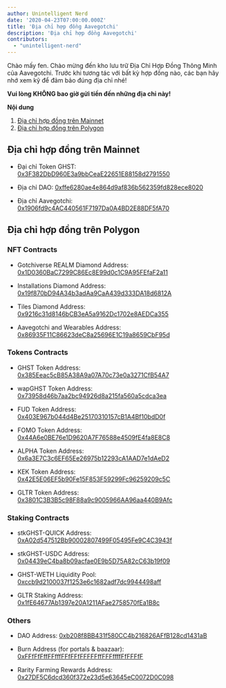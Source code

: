 ```yaml
---
author: Unintelligent Nerd
date: '2020-04-23T07:00:00.000Z'
title: 'Địa chỉ hợp đồng Aavegotchi'
description: 'Địa chỉ hợp đồng Aavegotchi'
contributors:
  - "unintelligent-nerd"
---
```


Chào mấy fen. Chào mừng đến kho lưu trữ Địa Chỉ Hợp Đồng Thông Minh của Aavegotchi. Trước khi tương tác với bất kỳ hợp đồng nào, các bạn hãy nhớ xem kỹ để đảm bảo đúng địa chỉ nhé!

**Vui lòng KHÔNG bao giờ gửi tiền đến những địa chỉ này!**

<div class="contentsBox">

**Nội dung**

<ol>
<li><a href=#contract-addresses-on-mainnet>Địa chỉ hợp đồng trên Mainnet</a></li>
<li><a href=#contract-addresses-on-polygon>Địa chỉ hợp đồng trên Polygon</a></li>
</ol>

</div>

## Địa chỉ hợp đồng trên Mainnet

* Đại chỉ Token GHST: [0x3F382DbD960E3a9bbCeaE22651E88158d2791550](https://etherscan.io/address/0x3f382dbd960e3a9bbceae22651e88158d2791550)

* Địa chỉ DAO: [0xffe6280ae4e864d9af836b562359fd828ece8020](https://etherscan.io/address/0xffe6280ae4e864d9af836b562359fd828ece8020)

* Địa chỉ Aavegotchi: [0x1906fd9c4AC440561F7197Da0A4BD2E88DF5fA70](https://etherscan.io/address/0x1906fd9c4AC440561F7197Da0A4BD2E88DF5fA70)

## Địa chỉ hợp đồng trên Polygon

### NFT Contracts

* Gotchiverse REALM Diamond Address: [0x1D0360BaC7299C86Ec8E99d0c1C9A95FEfaF2a11](https://polygonscan.com/address/0x1d0360bac7299c86ec8e99d0c1c9a95fefaf2a11)

* Installations Diamond Address: [0x19f870bD94A34b3adAa9CaA439d333DA18d6812A](https://polygonscan.com/address/0x19f870bD94A34b3adAa9CaA439d333DA18d6812A)

* Tiles Diamond Address: [0x9216c31d8146bCB3eA5a9162Dc1702e8AEDCa355](https://polygonscan.com/address/0x9216c31d8146bCB3eA5a9162Dc1702e8AEDCa355)

* Aavegotchi and Wearables Address: [0x86935F11C86623deC8a25696E1C19a8659CbF95d](https://polygonscan.com/address/0x86935F11C86623deC8a25696E1C19a8659CbF95d)

### Tokens Contracts

* GHST Token Address: [0x385Eeac5cB85A38A9a07A70c73e0a3271CfB54A7](https://polygonscan.com/address/0x385Eeac5cB85A38A9a07A70c73e0a3271CfB54A7)

* wapGHST Token Address: [0x73958d46b7aa2bc94926d8a215fa560a5cdca3ea](https://polygonscan.com/token/0x73958d46b7aa2bc94926d8a215fa560a5cdca3ea)

* FUD Token Address: [0x403E967b044d4Be25170310157cB1A4Bf10bdD0f](https://polygonscan.com/token/0x403E967b044d4Be25170310157cB1A4Bf10bdD0f)

* FOMO Token Address: [0x44A6e0BE76e1D9620A7F76588e4509fE4fa8E8C8](https://polygonscan.com/token/0x44A6e0BE76e1D9620A7F76588e4509fE4fa8E8C8)

* ALPHA Token Address: [0x6a3E7C3c6EF65Ee26975b12293cA1AAD7e1dAeD2](https://polygonscan.com/token/0x6a3E7C3c6EF65Ee26975b12293cA1AAD7e1dAeD2)

* KEK Token Address: [0x42E5E06EF5b90Fe15F853F59299Fc96259209c5C](https://polygonscan.com/token/0x42E5E06EF5b90Fe15F853F59299Fc96259209c5C)

* GLTR Token Address: [0x3801C3B3B5c98F88a9c9005966AA96aa440B9Afc](https://polygonscan.com/token/0x3801C3B3B5c98F88a9c9005966AA96aa440B9Afc)

### Staking Contracts

* stkGHST-QUICK Address: [0xA02d547512Bb90002807499F05495Fe9C4C3943f](https://polygonscan.com/address/0xA02d547512Bb90002807499F05495Fe9C4C3943f)

* stkGHST-USDC Address: [0x04439eC4ba8b09acfae0E9b5D75A82cC63b19f09](https://polygonscan.com/address/0x04439eC4ba8b09acfae0E9b5D75A82cC63b19f09)

* GHST-WETH Liquidity Pool: [0xccb9d2100037f1253e6c1682adf7dc9944498aff](https://polygonscan.com/address/0xccb9d2100037f1253e6c1682adf7dc9944498aff)

* GLTR Staking Address: [0x1fE64677Ab1397e20A1211AFae2758570fEa1B8c](https://polygonscan.com/token/0x1fE64677Ab1397e20A1211AFae2758570fEa1B8c)

### Others

* DAO Address: [0xb208f8BB431f580CC4b216826AFfB128cd1431aB](https://polygonscan.com/address/0xb208f8BB431f580CC4b216826AFfB128cd1431aB/tokens)

* Burn Address (for portals & baazaar): [0xFFfFfFffFFfffFFfFFfFFFFFffFFFffffFfFFFfF](https://polygonscan.com/address/0xFFfFfFffFFfffFFfFFfFFFFFffFFFffffFfFFFfF/tokens)

* Rarity Farming Rewards Address: [0x27DF5C6dcd360f372e23d5e63645eC0072D0C098](https://polygonscan.com/address/0x27DF5C6dcd360f372e23d5e63645eC0072D0C098/token-transfers)